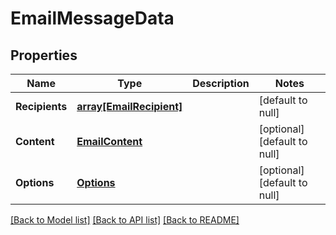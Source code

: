 # EmailMessageData

## Properties
Name | Type | Description | Notes
------------ | ------------- | ------------- | -------------
**Recipients** | [**array[EmailRecipient]**](EmailRecipient.md) |  | [default to null]
**Content** | [**EmailContent**](EmailContent.md) |  | [optional] [default to null]
**Options** | [**Options**](Options.md) |  | [optional] [default to null]

[[Back to Model list]](../README.md#documentation-for-models) [[Back to API list]](../README.md#documentation-for-api-endpoints) [[Back to README]](../README.md)


